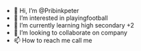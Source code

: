 - 👋 Hi, I’m @Pribinkpeter
- 👀 I’m interested in playingfootball
- 🌱 I’m currently learning high secondary +2
- 💞️ I’m looking to collaborate on company 
- 📫 How to reach me call me

<!---
Pribinkpeter/Pribinkpeter is a ✨ special ✨ repository because its `README.md` (this file) appears on your GitHub profile.
You can click the Preview link to take a look at your changes.
--->
